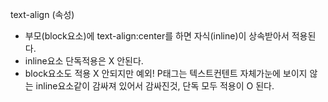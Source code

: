 text-align (속성)
- 부모(block요소)에 text-align:center를 하면 자식(inline)이 상속받아서 적용된다.
- inline요소 단독적용은 X 안된다.
- block요소도 적용 X 안되지만 예외! P태그는 텍스트컨텐트 자체가눈에 보이지 않는 inline요소같이 감싸져 있어서 감싸진것, 단독 모두 적용이 O 된다.
